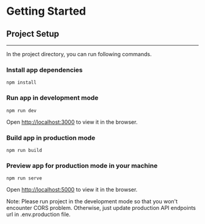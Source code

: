 # Getting Started

## Project Setup

----

In the project directory, you can run following commands.

### Install app dependencies

    npm install

### Run app in development mode

    npm run dev

Open [http://localhost:3000](http://localhost:3000) to view it in the browser.

### Build app in production mode

    npm run build

### Preview app for production mode in your machine

    npm run serve

Open [http://localhost:5000](http://localhost:5000) to view it in the browser.

Note: Please run project in the development mode so that you won't encounter CORS problem. Otherwise, just update production API endpoints url in .env.production file.
